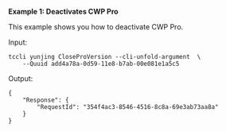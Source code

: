 **Example 1: Deactivates CWP Pro**

This example shows you how to deactivate CWP Pro.

Input: 

```
tccli yunjing CloseProVersion --cli-unfold-argument  \
    --Quuid add4a78a-0d59-11e8-b7ab-00e081e1a5c5
```

Output: 
```
{
    "Response": {
        "RequestId": "354f4ac3-8546-4516-8c8a-69e3ab73aa8a"
    }
}
```

